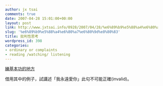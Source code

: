 ```yaml
---
author: jx tsai
comments: true
date: 2007-04-28 15:01:00+00:00
layout: post
link: http://www.jxtsai.info/0928/2007/04/28/%e6%89%b9%e5%88%a4%e6%80%a7%e6%80%9d%e8%80%83/
slug: '%e6%89%b9%e5%88%a4%e6%80%a7%e6%80%9d%e8%80%83'
title: 批判性思考
wordpress_id: 398
categories:
- ordinary or complaints
- reading /watching/ listening
---
```


[練基本功的地方](http://philosophy.hku.hk/think/chi/)

  
借用其中的例子，試講述「我永遠愛你」此句不可能正確(invalid)。
